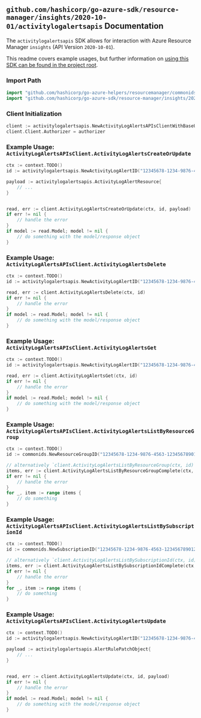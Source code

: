 
## `github.com/hashicorp/go-azure-sdk/resource-manager/insights/2020-10-01/activitylogalertsapis` Documentation

The `activitylogalertsapis` SDK allows for interaction with Azure Resource Manager `insights` (API Version `2020-10-01`).

This readme covers example usages, but further information on [using this SDK can be found in the project root](https://github.com/hashicorp/go-azure-sdk/tree/main/docs).

### Import Path

```go
import "github.com/hashicorp/go-azure-helpers/resourcemanager/commonids"
import "github.com/hashicorp/go-azure-sdk/resource-manager/insights/2020-10-01/activitylogalertsapis"
```


### Client Initialization

```go
client := activitylogalertsapis.NewActivityLogAlertsAPIsClientWithBaseURI("https://management.azure.com")
client.Client.Authorizer = authorizer
```


### Example Usage: `ActivityLogAlertsAPIsClient.ActivityLogAlertsCreateOrUpdate`

```go
ctx := context.TODO()
id := activitylogalertsapis.NewActivityLogAlertID("12345678-1234-9876-4563-123456789012", "example-resource-group", "activityLogAlertName")

payload := activitylogalertsapis.ActivityLogAlertResource{
	// ...
}


read, err := client.ActivityLogAlertsCreateOrUpdate(ctx, id, payload)
if err != nil {
	// handle the error
}
if model := read.Model; model != nil {
	// do something with the model/response object
}
```


### Example Usage: `ActivityLogAlertsAPIsClient.ActivityLogAlertsDelete`

```go
ctx := context.TODO()
id := activitylogalertsapis.NewActivityLogAlertID("12345678-1234-9876-4563-123456789012", "example-resource-group", "activityLogAlertName")

read, err := client.ActivityLogAlertsDelete(ctx, id)
if err != nil {
	// handle the error
}
if model := read.Model; model != nil {
	// do something with the model/response object
}
```


### Example Usage: `ActivityLogAlertsAPIsClient.ActivityLogAlertsGet`

```go
ctx := context.TODO()
id := activitylogalertsapis.NewActivityLogAlertID("12345678-1234-9876-4563-123456789012", "example-resource-group", "activityLogAlertName")

read, err := client.ActivityLogAlertsGet(ctx, id)
if err != nil {
	// handle the error
}
if model := read.Model; model != nil {
	// do something with the model/response object
}
```


### Example Usage: `ActivityLogAlertsAPIsClient.ActivityLogAlertsListByResourceGroup`

```go
ctx := context.TODO()
id := commonids.NewResourceGroupID("12345678-1234-9876-4563-123456789012", "example-resource-group")

// alternatively `client.ActivityLogAlertsListByResourceGroup(ctx, id)` can be used to do batched pagination
items, err := client.ActivityLogAlertsListByResourceGroupComplete(ctx, id)
if err != nil {
	// handle the error
}
for _, item := range items {
	// do something
}
```


### Example Usage: `ActivityLogAlertsAPIsClient.ActivityLogAlertsListBySubscriptionId`

```go
ctx := context.TODO()
id := commonids.NewSubscriptionID("12345678-1234-9876-4563-123456789012")

// alternatively `client.ActivityLogAlertsListBySubscriptionId(ctx, id)` can be used to do batched pagination
items, err := client.ActivityLogAlertsListBySubscriptionIdComplete(ctx, id)
if err != nil {
	// handle the error
}
for _, item := range items {
	// do something
}
```


### Example Usage: `ActivityLogAlertsAPIsClient.ActivityLogAlertsUpdate`

```go
ctx := context.TODO()
id := activitylogalertsapis.NewActivityLogAlertID("12345678-1234-9876-4563-123456789012", "example-resource-group", "activityLogAlertName")

payload := activitylogalertsapis.AlertRulePatchObject{
	// ...
}


read, err := client.ActivityLogAlertsUpdate(ctx, id, payload)
if err != nil {
	// handle the error
}
if model := read.Model; model != nil {
	// do something with the model/response object
}
```

